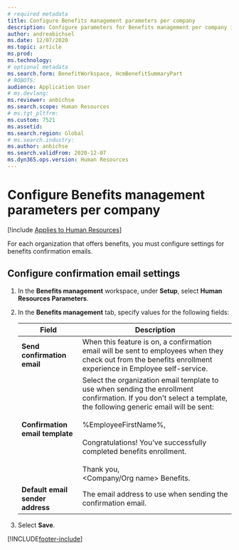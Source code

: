 ```yaml
---
# required metadata
title: Configure Benefits management parameters per company
description: Configure parameters for Benefits management per company in Microsoft Dynamics 365 Human Resources.
author: andreabichsel
ms.date: 12/07/2020
ms.topic: article
ms.prod: 
ms.technology: 
# optional metadata
ms.search.form: BenefitWorkspace, HcmBenefitSummaryPart
# ROBOTS: 
audience: Application User
# ms.devlang: 
ms.reviewer: anbichse
ms.search.scope: Human Resources
# ms.tgt_pltfrm: 
ms.custom: 7521
ms.assetid: 
ms.search.region: Global
# ms.search.industry: 
ms.author: anbichse
ms.search.validFrom: 2020-12-07
ms.dyn365.ops.version: Human Resources
---
```


# Configure Benefits management parameters per company

[!include [Applies to Human Resources](../includes/applies-to-hr.md)]

For each organization that offers benefits, you must configure settings for benefits confirmation emails.

## Configure confirmation email settings

1. In the **Benefits management** workspace, under **Setup**, select **Human Resources Parameters**.

2. In the **Benefits management** tab, specify values for the following fields: 

   | Field | Description |
   | --- | --- |
   | **Send confirmation email** | When this feature is on, a confirmation email will be sent to employees when they check out from the benefits enrollment experience in Employee self-service. |
   | **Confirmation email template** | Select the organization email template to use when sending the enrollment confirmation. If you don't select a template, the following generic email will be sent:<br><br>%EmployeeFirstName%,<br><br>Congratulations! You’ve successfully completed benefits enrollment.<br><br>Thank you,<br><Company/Org name> Benefits. |
   | **Default email sender address** | The email address to use when sending the confirmation email. |

3. Select **Save**.

[!INCLUDE[footer-include](../includes/footer-banner.md)]
